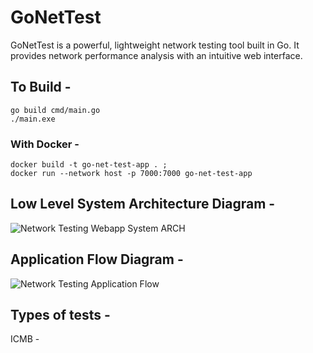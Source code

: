 # GoNetTest
GoNetTest is a powerful, lightweight network testing tool built in Go. It provides network performance analysis with an intuitive web interface.

## To Build -
```
go build cmd/main.go
./main.exe
```
### With Docker -
```
docker build -t go-net-test-app . ;
docker run --network host -p 7000:7000 go-net-test-app
```
## Low Level System Architecture Diagram -
![Network Testing Webapp System ARCH](https://github.com/user-attachments/assets/d4563d27-be0a-4aad-b78e-80f2e9b19865)

## Application Flow Diagram -
![Network Testing Application Flow](https://github.com/user-attachments/assets/272cf95b-0e15-4226-8ec4-3e1b6e47495d)

## Types of tests -
 
ICMB -
